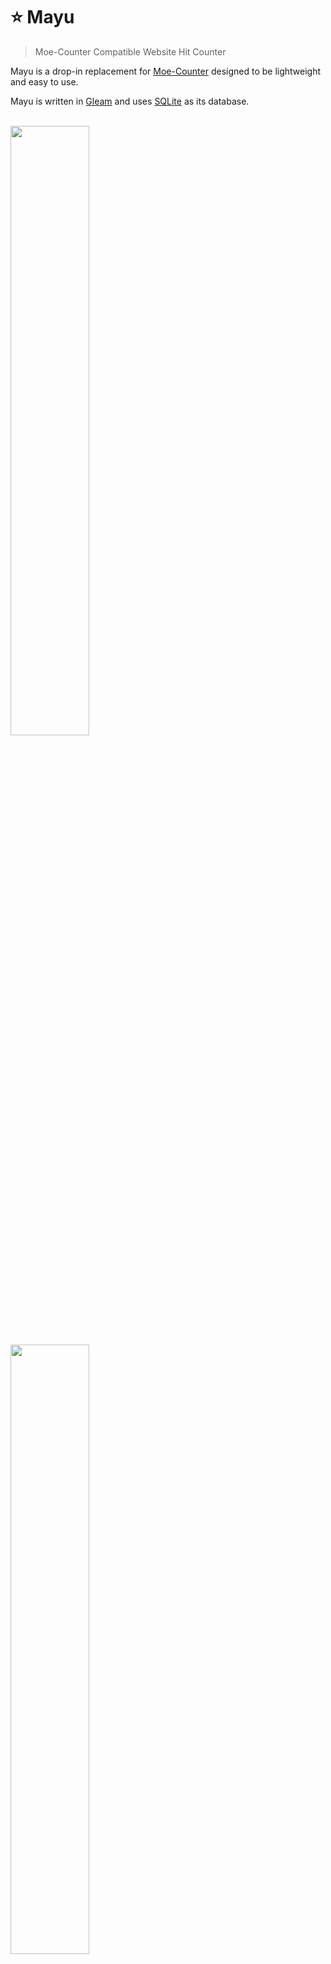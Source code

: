 # ⭐ Mayu

> Moe-Counter Compatible Website Hit Counter

Mayu is a drop-in replacement for [Moe-Counter](https://github.com/journey-ad/Moe-Counter) designed
to be lightweight and easy to use.

Mayu is written in [Gleam](https://gleam.run) and uses [SQLite](https://sqlite.org) as its database.

<br>

<img src="https://counter.due.moe/get/@demo" width="50%">

<img src="https://counter.due.moe/get/@demo?theme=urushi" width="50%">

<br>

Don't know Gleam or functional paradigms? Take a look at the [source tree](./src) and see just how
easy it is to understand! It's all contained in under 300 (294) liberally newline'd lines of code!

## Usage

Mayu currently has seven available themes selectable using the `theme` query parameter of any `get` operation.

E.g., [counter.due.moe/get/@demo?theme=urushi](https://counter.due.moe/get/@demo?theme=urushi)

- `asoul`
- `gelbooru-h` (NSFW)
- `gelbooru`
- `moebooru-h` (NSFW)
- `moebooru`
- `rule34` (NSFW)
- `urushi`.

### Local

```bash
$ git clone git@github.com:Fuwn/mayu.git
$ cd mayu
$ gleam run
$ # or
$ nix run
```

### Docker

```shell
docker run --volume 'mayu:/mayu/data/' -p '80:3000' --rm fuwn/mayu:latest
```

This Docker command uses a named volume, `mayu`, which allows the Mayu's database to persist between container restarts.

### Database

Mayu will use SQLite by default and will place the database file, `count.db`, within the `data/` directory of the project's root directory.

Mayu has the same default database layout as Moe-Counter, so if you've already used Moe-Counter previously, Mayu will work off of any previously accumulated counter data, so long as you transfer the database file over.

Mayu additionally adds two database columns: `created_at` and `updated_at`, which will not affect standard operations in any way, but will allow for additional data to be available should you perform a `record` operation.

### Routes

- `/heart-beat`: `alive`
- `/get/@name`: An `image/xml+svg` counter, defaulting to theme `asoul`, modifiable using the `theme` query parameter
- `/record/@name`: JSON object containing the database's `name`, `num`, `created_at`, and `updated_at` fields for counter `name`

## Resource Attributions

- [A-SOUL_Official](https://space.bilibili.com/703007996)
- [Moebooru](https://github.com/moebooru/moebooru)
- [Rule 34](https://rule34.xxx) (NSFW)
- [Gelbooru](https://gelbooru.com) (NSFW)
- [Urushi](https://x.com/udon0531/status/1350738347681959936)
- [Lain Iwakura](https://x.com/lililjiliijili/status/869722811236929538)
- [GaruKura](https://www.pixiv.net/artworks/119693017)

## Licence

This project is licensed with the [GNU General Public License v3.0](LICENSE).
